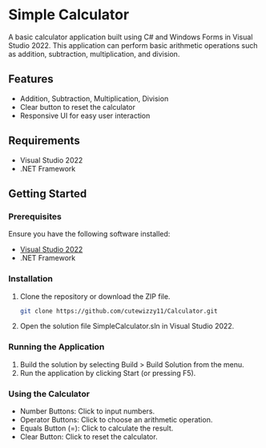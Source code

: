 # Simple Calculator

A basic calculator application built using C# and Windows Forms in Visual Studio 2022. This application can perform basic arithmetic operations such as addition, subtraction, multiplication, and division.

## Features

- Addition, Subtraction, Multiplication, Division
- Clear button to reset the calculator
- Responsive UI for easy user interaction

## Requirements

- Visual Studio 2022
- .NET Framework

## Getting Started

### Prerequisites

Ensure you have the following software installed:

- [Visual Studio 2022](https://visualstudio.microsoft.com/downloads/)
- .NET Framework

### Installation

1. Clone the repository or download the ZIP file.
   ```bash
   git clone https://github.com/cutewizzy11/Calculator.git
2.   Open the solution file SimpleCalculator.sln in Visual Studio 2022.
   
### Running the Application
1.  Build the solution by selecting Build > Build Solution from the menu.
2.  Run the application by clicking Start (or pressing F5).
   
### Using the Calculator
- Number Buttons: Click to input numbers.
- Operator Buttons: Click to choose an arithmetic operation.
- Equals Button (=): Click to calculate the result.
- Clear Button: Click to reset the calculator.
